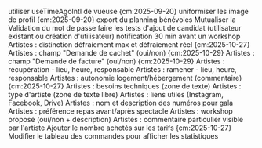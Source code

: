 utiliser useTimeAgoIntl de vueuse {cm:2025-09-20}
uniformiser les image de profil {cm:2025-09-20}
export du planning bénévoles
Mutualiser la Validation du mot de passe
faire les tests d'ajout de candidat (utilisateur existant ou création d'utilisateur)
notification 30 min avant un workshop
Artistes : distinction défraiement max et défraiement réel {cm:2025-10-27}
Artistes : champ "Demande de cachet" (oui/non) {cm:2025-10-29}
Artistes : champ "Demande de facture" (oui/non) {cm:2025-10-29}
Artistes : récupération - lieu, heure, responsable
Artistes : ramener - lieu, heure, responsable
Artistes : autonomie logement/hébergement (commentaire) {cm:2025-10-27}
Artistes : besoins techniques (zone de texte)
Artistes : type d'artiste (zone de texte libre)
Artistes : liens utiles (Instagram, Facebook, Drive)
Artistes : nom et description des numéros pour gala
Artistes : préférence repas avant/après spectacle
Artistes : workshop proposé (oui/non + description)
Artistes : commentaire particulier visible par l'artiste
Ajouter le nombre achetés sur les tarifs {cm:2025-10-27}
Modifier le tableau des commandes pour afficher les statistiques
